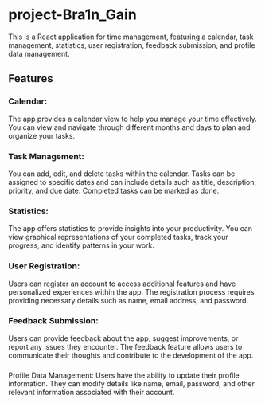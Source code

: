 # project-Bra1n_Gain

This is a React application for time management, featuring a calendar, task management, statistics, user registration, feedback submission, and profile data management.

## Features
### Calendar: 
The app provides a calendar view to help you manage your time effectively. You can view and navigate through different months and days to plan and organize your tasks.

### Task Management: 
You can add, edit, and delete tasks within the calendar. Tasks can be assigned to specific dates and can include details such as title, description, priority, and due date. Completed tasks can be marked as done.

### Statistics: 
The app offers statistics to provide insights into your productivity. You can view graphical representations of your completed tasks, track your progress, and identify patterns in your work.

### User Registration: 
Users can register an account to access additional features and have personalized experiences within the app. The registration process requires providing necessary details such as name, email address, and password.

### Feedback Submission: 
Users can provide feedback about the app, suggest improvements, or report any issues they encounter. The feedback feature allows users to communicate their thoughts and contribute to the development of the app.

### 
Profile Data Management: Users have the ability to update their profile information. They can modify details like name, email, password, and other relevant information associated with their account.

